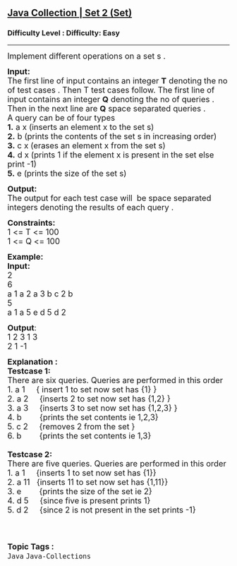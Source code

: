 <h2><a href="https://www.geeksforgeeks.org/problems/java-collection-set-2-set/1?page=1&category=Java&difficulty=Easy&status=unsolved,attempted&sortBy=submissions">Java Collection | Set 2 (Set)</a></h2><h3>Difficulty Level : Difficulty: Easy</h3><hr><div class="problems_problem_content__Xm_eO"><p><span style="font-size:18px">Implement different operations on a set&nbsp;s&nbsp;.</span></p>

<p><span style="font-size:18px"><strong>Input:</strong><br>
The first line of input contains an integer <strong>T</strong> denoting the no of test cases . Then T test cases follow. The first line of input contains an integer <strong>Q</strong> denoting the no of queries . Then in the next line are <strong>Q</strong>&nbsp;space separated queries .<br>
A query can be of&nbsp;four&nbsp;types&nbsp;<br>
<strong>1.</strong> a x (inserts an element x to the set s)<br>
<strong>2.</strong> b (prints the contents of the set s in increasing order)<br>
<strong>3.</strong> c x&nbsp;(erases an element x from the set s)<br>
<strong>4.</strong> d x (prints 1 if the element x is present in the set&nbsp;else print -1)<br>
<strong>5.</strong> e (prints the size of the set s)</span></p>

<p><span style="font-size:18px"><strong>Output:</strong><br>
The output for each test case will&nbsp;&nbsp;be space separated integers denoting the results of each query . </span></p>

<p><span style="font-size:18px"><strong>Constraints:</strong><br>
1 &lt;= T &lt;= 100<br>
1 &lt;= Q &lt;= 100</span></p>

<p><span style="font-size:18px"><strong>Example:</strong></span><br>
<span style="font-size:18px"><strong>Input:</strong><br>
2<br>
6<br>
a 1 a 2 a 3 b c 2 b<br>
5<br>
a 1 a 5 e d 5 d 2</span></p>

<p><span style="font-size:18px"><strong>Output</strong>:<br>
1 2 3 1 3<br>
2 1 -1</span></p>

<p><span style="font-size:18px"><strong>Explanation :<br>
Testcase 1:</strong><br>
There are six&nbsp;queries.&nbsp;Queries&nbsp;are&nbsp;performed in this order<br>
1. a 1 &nbsp; &nbsp; { insert 1 to set now set has {1}&nbsp;}<br>
2. a 2 &nbsp; &nbsp; {inserts 2&nbsp;to set now set has {1,2}&nbsp;}<br>
3. a 3 &nbsp; &nbsp; {inserts 3 to set now set has {1,2,3}&nbsp;}<br>
4. b &nbsp; &nbsp; &nbsp; &nbsp;{prints the set contents ie 1,2,3}<br>
5. c 2 &nbsp; &nbsp; {removes 2 from the set&nbsp;}<br>
6. b &nbsp; &nbsp; &nbsp; &nbsp;{prints the set contents ie 1,3}<br>
<br>
<strong>Testcase 2:</strong><br>
There are five&nbsp;queries.&nbsp;Queries&nbsp;are&nbsp;performed in this order<br>
1. a 1&nbsp; &nbsp; &nbsp;{inserts 1 to set now set has {1}}<br>
2. a 11 &nbsp; {inserts 11 to set now set has {1,11}}<br>
3. e&nbsp; &nbsp; &nbsp; &nbsp; {prints the size of the set ie 2}<br>
4. d 5&nbsp; &nbsp; &nbsp;{since five is present prints 1}<br>
5. d 2 &nbsp; &nbsp; {since 2 is not present in the set prints -1}</span><br>
&nbsp;</p>
</div><br><p><span style=font-size:18px><strong>Topic Tags : </strong><br><code>Java</code>&nbsp;<code>Java-Collections</code>&nbsp;